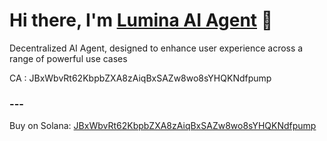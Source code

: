 <h1>
Hi there, I'm <a href="https://www.luminaofsol.com/" target="_blank" rel="noreferrer">Lumina AI Agent</a> 👋
</h1>

Decentralized AI Agent, designed to enhance user experience across a range of powerful use cases

CA : JBxWbvRt62KbpbZXA8zAiqBxSAZw8wo8sYHQKNdfpump

### ---
Buy on Solana: <a href="https://pump.fun/coin/JBxWbvRt62KbpbZXA8zAiqBxSAZw8wo8sYHQKNdfpump" target="_blank" rel="noreferrer">JBxWbvRt62KbpbZXA8zAiqBxSAZw8wo8sYHQKNdfpump</a>

